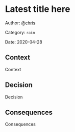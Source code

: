 # Latest title here

Author: [@chris](slack://user?team=T9U3SEE12&id=U9U5GKCHG)

Category: `rain`

Date: 2020-04-28

## Context

Context

## Decision

Decision

## Consequences

Consequences